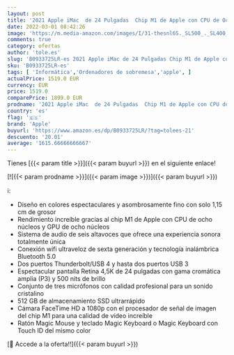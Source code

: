 ```yaml
---
layout: post
title: '2021 Apple iMac  de 24 Pulgadas  Chip M1 de Apple con CPU de Ocho núcleos y GPU de Ocho núcleos  Cuatro Puertos  8 GB RAM  512 GB  - Rosa'
date: 2022-03-01 08:42:26
image: 'https://m.media-amazon.com/images/I/31-thesnl6S._SL500_._SL400_.jpg'
comments: true
category: ofertas
author: 'tole.es'
slug: 'B0933725LR-es 2021 Apple iMac de 24 Pulgadas Chip M1 de Apple con CPU de...'
sku: 'B0933725LR-es'
tags: [ 'Informática','Ordenadores de sobremesa','apple', ]
actualPrice: 1519.0 EUR
currency: EUR
price: 1519.0
comparePrice: 1899.0 EUR
prodname: '2021 Apple iMac  de 24 Pulgadas  Chip M1 de Apple con CPU de Ocho núcleos y GPU de Ocho núcleos  Cuatro Puertos  8 GB RAM  512 GB  - Rosa'
country: 'es'
flag: '🇪🇸'
brand: 'Apple'
buyurl: 'https://www.amazon.es/dp/B0933725LR/?tag=tolees-21'
descuento: '20.01'
average: '1615.66666666667'
---
```


Tienes [{{< param title >}}]({{< param buyurl >}}) en el siguiente enlace!

[![{{< param prodname >}}]({{< param image >}})]({{< param buyurl >}})

ℹ️:

- Diseño en colores espectaculares y asombrosamente fino con solo 1,15 cm de grosor
- Rendimiento increíble gracias al chip M1 de Apple con CPU de ocho núcleos y GPU de ocho núcleos
- Sistema de audio de seis altavoces que ofrece una experiencia sonora totalmente única
- Conexión wifi ultraveloz de sexta generación y tecnología inalámbrica Bluetooth 5.0
- Dos puertos Thunderbolt/USB 4 y hasta dos puertos USB 3
- Espectacular pantalla Retina 4,5K de 24 pulgadas con gama cromática amplia (P3) y 500 nits de brillo
- Conjunto de tres micrófonos con calidad profesional para un sonido cristalino
- 512 GB de almacenamiento SSD ultrarrápido
- Cámara FaceTime HD a 1080p con el procesador de señal de imagen del chip M1 para una calidad de vídeo increíble
- Ratón Magic Mouse y teclado Magic Keyboard o Magic Keyboard con Touch ID del mismo color

[🛒 Accede a la oferta!!]({{< param buyurl >}})
